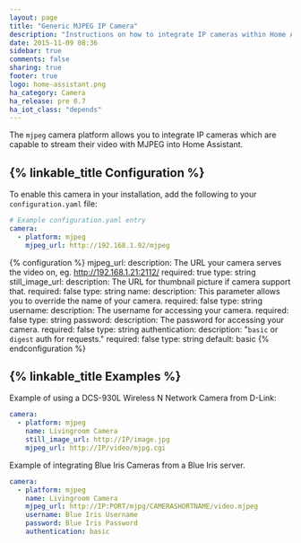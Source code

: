 ```yaml
---
layout: page
title: "Generic MJPEG IP Camera"
description: "Instructions on how to integrate IP cameras within Home Assistant."
date: 2015-11-09 08:36
sidebar: true
comments: false
sharing: true
footer: true
logo: home-assistant.png
ha_category: Camera
ha_release: pre 0.7
ha_iot_class: "depends"
---
```


The `mjpeg` camera platform allows you to integrate IP cameras which are capable
to stream their video with MJPEG into Home Assistant.

## {% linkable_title Configuration %}

To enable this camera in your installation,
add the following to your `configuration.yaml` file:

```yaml
# Example configuration.yaml entry
camera:
  - platform: mjpeg
    mjpeg_url: http://192.168.1.92/mjpeg
```

{% configuration %}
mjpeg_url:
  description: The URL your camera serves the video on, eg. http://192.168.1.21:2112/
  required: true
  type: string
still_image_url:
  description: The URL for thumbnail picture if camera support that.
  required: false
  type: string
name:
  description: This parameter allows you to override the name of your camera.
  required: false
  type: string
username:
  description: The username for accessing your camera.
  required: false
  type: string
password:
  description: The password for accessing your camera.
  required: false
  type: string
authentication:
  description: "`basic` or `digest` auth for requests."
  required: false
  type: string
  default: basic
{% endconfiguration %}

## {% linkable_title Examples %}

Example of using a DCS-930L Wireless N Network Camera from D-Link:

```yaml
camera:
  - platform: mjpeg
    name: Livingroom Camera
    still_image_url: http://IP/image.jpg
    mjpeg_url: http://IP/video/mjpg.cgi
```

Example of integrating Blue Iris Cameras from a Blue Iris server.

```yaml
camera:
  - platform: mjpeg
    name: Livingroom Camera
    mjpeg_url: http://IP:PORT/mjpg/CAMERASHORTNAME/video.mjpeg
    username: Blue Iris Username
    password: Blue Iris Password
    authentication: basic
```
